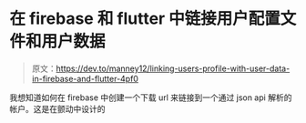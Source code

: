 # 在 firebase 和 flutter 中链接用户配置文件和用户数据

> 原文：<https://dev.to/manney12/linking-users-profile-with-user-data-in-firebase-and-flutter-4pf0>

我想知道如何在 firebase 中创建一个下载 url 来链接到一个通过 json api 解析的帐户。这是在颤动中设计的